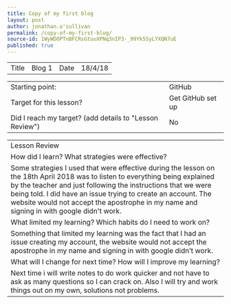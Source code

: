 ```yaml
---
title: Copy of my first blog
layout: post
author: jonathan.o'sullivan
permalink: /copy-of-my-first-blog/
source-id: 1WyWDOPTnBFCRsGtuuXPNq3nIP3-_99Yk5SyLYXQN7uE
published: true
---
```

<table>
  <tr>
    <td>Title</td>
    <td>Blog 1</td>
    <td>Date</td>
    <td>18/4/18</td>
  </tr>
</table>


<table>
  <tr>
    <td>Starting point:</td>
    <td>GitHub </td>
  </tr>
  <tr>
    <td>Target for this lesson?</td>
    <td>Get GitHub set up</td>
  </tr>
  <tr>
    <td>Did I reach my target? 
(add details to "Lesson Review")</td>
    <td>No</td>
  </tr>
</table>


<table>
  <tr>
    <td>Lesson Review</td>
  </tr>
  <tr>
    <td>How did I learn? What strategies were effective? </td>
  </tr>
  <tr>
    <td>Some strategies I used that were effective during the lesson on the 18th April 2018 was to listen to everything being explained by the teacher and just following the instructions that we were being told. I did have an issue trying to create an account. The website would not accept the apostrophe in my name and signing in with google didn't work.</td>
  </tr>
  <tr>
    <td>What limited my learning? Which habits do I need to work on? </td>
  </tr>
  <tr>
    <td>Something that limited my learning was the fact that I had an issue creating my account, the website would not accept the apostrophe in my name and signing in with google didn’t work.
</td>
  </tr>
  <tr>
    <td>What will I change for next time? How will I improve my learning?</td>
  </tr>
  <tr>
    <td>Next time i will write notes to do work quicker and not have to ask as many questions so I can crack on. Also I will try and work things out on my own, solutions not problems.</td>
  </tr>
</table>


